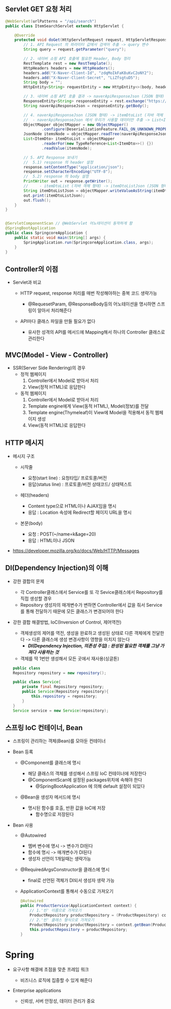 ## Servlet GET 요청 처리
```java
@WebServlet(urlPatterns = "/api/search")
public class ItemSearchServlet extends HttpServlet {

    @Override
    protected void doGet(HttpServletRequest request, HttpServletResponse response) throws IOException {
        // 1. API Request 의 파라미터 값에서 검색어 추출 -> query 변수
        String query = request.getParameter("query");

        // 2. 네이버 쇼핑 API 호출에 필요한 Header, Body 정리
        RestTemplate rest = new RestTemplate();
        HttpHeaders headers = new HttpHeaders();
        headers.add("X-Naver-Client-Id", "zdqMoIkFaK8uKvC2oNY2");
        headers.add("X-Naver-Client-Secret", "LiZfsgtuD5");
        String body = "";
        HttpEntity<String> requestEntity = new HttpEntity<>(body, headers);

        // 3. 네이버 쇼핑 API 호출 결과 -> naverApiResponseJson (JSON 형태)
        ResponseEntity<String> responseEntity = rest.exchange("https://openapi.naver.com/v1/search/shop.json?query=" + query, HttpMethod.GET, requestEntity, String.class);
        String naverApiResponseJson = responseEntity.getBody();

        // 4. naverApiResponseJson (JSON 형태) -> itemDtoList (자바 객체 형태)
        //  - naverApiResponseJson 에서 우리가 사용할 데이터만 추출 -> List<ItemDto> 객체로 변환
        ObjectMapper objectMapper = new ObjectMapper()
                .configure(DeserializationFeature.FAIL_ON_UNKNOWN_PROPERTIES, false);
        JsonNode itemsNode = objectMapper.readTree(naverApiResponseJson).get("items");
        List<ItemDto> itemDtoList = objectMapper
                .readerFor(new TypeReference<List<ItemDto>>() {})
                .readValue(itemsNode);

        // 5. API Response 보내기
        //  5.1) response 의 header 설정
        response.setContentType("application/json");
        response.setCharacterEncoding("UTF-8");
        //  5.2) response 의 body 설정
        PrintWriter out = response.getWriter();
        //     - itemDtoList (자바 객체 형태) -> itemDtoListJson (JSON 형태)
        String itemDtoListJson = objectMapper.writeValueAsString(itemDtoList);
        out.print(itemDtoListJson);
        out.flush();
    }
}


@ServletComponentScan // @WebServlet 어노테이션이 동작하게 함
@SpringBootApplication
public class SpringcoreApplication {
    public static void main(String[] args) {
        SpringApplication.run(SpringcoreApplication.class, args);
    }
}
```

## Controller의 이점
- Servlet과 비교
    - HTTP request, response 처리를 매번 작성해야하는 중복 코드 생략가능
        - @RequesetParam, @ResponseBody등의 어노테이션을 명시하면 스프링이 알아서 처리해준다
    
    - API마다 클래스 파일을 만들 필요가 없다
        - 유사한 성격의 API를 메서드에 Mapping해서 하나의 Controller 클래스로 관리한다
    

## MVC(Model - View - Controller)
- SSR(Server Side Rendering)의 경우
    - 정적 웹페이지 
        1. Controller에서 Model로 받아서 처리
        2. View(정적 HTML)로 응답한다
    - 동적 웹페이지 
        1. Controller에서 Model로 받아서 처리
        2. Template engine에게 View(동적 HTML), Model(정보)를 전달
        3. Template engine(Thymeleaf)이 View에 Model을 적용해서 동적 웹페이지 생성
        4. View(동적 HTML)로 응답한다
    
## HTTP 메시지
- 메시지 구조
    - 시작줄
        - 요청(start line) : 요청타입/ 프로토콜/버전
        - 응답(status line) : 프로토콜/버전 상태코드/ 상태텍스트

    - 헤더(headers)
        - Content type으로 HTML이나 AJAX임을 명시
        - 응답 : Location 속성에 Redirect할 페이지 URL을 명시
    - 본문(body)
        - 요청 : POST(~/name=k&age=20)
        - 응답 : HTML이나 JSON

- https://developer.mozilla.org/ko/docs/Web/HTTP/Messages 


## DI(Dependency Injection)의 이해
- 강한 결합의 문제  
    - 각 Controller클래스에서 Service를 또 각 Sevice클래스에서 Repository를 직접 생성할 경우
    - Repository 생성자의 매개변수가 변하면 Controller에서 값을 줘서 Service를 통해 전달하기 때문에 모든 클래스가 변경되어야 한다

- 강한 결합 해결방법, IoC(Inversion of Control, 제어역전)
    - 객체생성의 제어를 역전, 생성을 완료하고 생성된 상태로 다른 객체에게 전달한다 -> 다른 클래스에 생성 변경사항이 영향을 미치지 않는다
        - ***DI(Dependency Injection, 의존성 주입) : 완성된 필요한 객체를 그냥 가져다 사용하는 것***
    - 객체를 딱 1번만 생성해서 모든 곳에서 재사용(싱글톤)
    ```java
    public class 
    Repository repository = new repository();
    
    public class Service{
        private final Repository repository;
        public Service(Repository repository){
            this.repository = repository;
        }
    }
    Service service = new Service(repository);
    ```


## 스프링 IoC 컨테이너, Bean
- 스프링이 관리하는 객체(Bean)를 모아둔 컨테이너
- Bean 등록
    - @Component를 클래스에 명시
        - 해당 클래스의 객체를 생성해서 스프링 IoC 컨테이너에 저장한다
        - @ComponentScan에 설정된 packages위치에 속해야 한다
            - @SpringBootApplication 에 의해 default 설정이 되있다
    
    - @Bean을 생성자 메서드에 명시
        - 명시된 함수를 호출, 반환 값을 IoC에 저장
            - 함수명으로 저장된다

- Bean 사용

    - @Autowired
        - 멤버 변수에 명시 -> 변수가 DI된다
        - 함수에 명시 -> 매개변수가 DI된다
        - 생성자 선언이 1개일때는 생략가능
    
    - @RequiredArgsConstructor을 클래스에 명시
        - final로 선언된 객체가 DI되서 생성자 생략 가능
    
    - ApplicationContext를 통해서 수동으로 가져오기
        ```java
        @Autowired
        public ProductService(ApplicationContext context) {
            // 1.'빈' 이름으로 가져오기
            ProductRepository productRepository = (ProductRepository) context.getBean("productRepository");
            // 2.'빈' 클래스 형식으로 가져오기
            ProductRepository productRepository = context.getBean(ProductRepository.class);
            this.productRepository = productRepository;
        }

        ```

# Spring
- 요구사항 해결에 초점을 맞춘 프레임 워크
    - 비즈니스 로직에 집중할 수 있게 해준다

- Enterprise applications
    - 신뢰성, 서버 안정성, 데이터 관리가 중요
